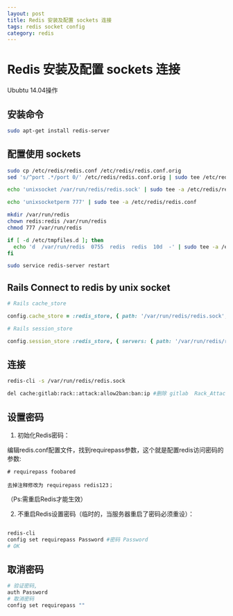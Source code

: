 ```yaml
---
layout: post
title: Redis 安装及配置 sockets 连接
tags: redis socket config
category: redis
---
```


# Redis 安装及配置 sockets 连接
Ububtu 14.04操作

## 安装命令

```sh
sudo apt-get install redis-server
```

## 配置使用 sockets


```sh
sudo cp /etc/redis/redis.conf /etc/redis/redis.conf.orig
sed 's/^port .*/port 0/' /etc/redis/redis.conf.orig | sudo tee /etc/redis/redis.conf

echo 'unixsocket /var/run/redis/redis.sock' | sudo tee -a /etc/redis/redis.conf

echo 'unixsocketperm 777' | sudo tee -a /etc/redis/redis.conf

mkdir /var/run/redis
chown redis:redis /var/run/redis
chmod 777 /var/run/redis

if [ -d /etc/tmpfiles.d ]; then
  echo 'd  /var/run/redis  0755  redis  redis  10d  -' | sudo tee -a /etc/tmpfiles.d/redis.conf
fi

sudo service redis-server restart

```

## Rails Connect to redis by unix socket

```ruby
# Rails cache_store

config.cache_store = :redis_store, { path: '/var/run/redis/redis.sock', db: 1}, { expires_in: 90.minutes }

# Rails session_store

config.session_store :redis_store, { servers: { path: '/var/run/redis/redis.sock', db: 1 } }
```


## 连接

```sh
redis-cli -s /var/run/redis/redis.sock

del cache:gitlab:rack::attack:allow2ban:ban:ip #删除 gitlab  Rack_Attack blacklist ip
```

## 设置密码

1. 初始化Redis密码：

编辑redis.conf配置文件，找到requirepass参数，这个就是配置redis访问密码的参数:

    # requirepass foobared  

    去掉注释修改为 requirepass redis123；

   （Ps:需重启Redis才能生效）

2. 不重启Redis设置密码（临时的，当服务器重启了密码必须重设）：

```sh

redis-cli 
config set requirepass Password #密码 Password
# OK

```

## 取消密码

```sh
# 验证密码,
auth Password
# 取消密码
config set requirepass ""
```


